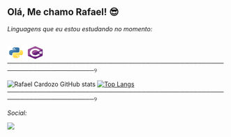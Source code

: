## Olá, Me chamo Rafael! 😎

*Linguagens que eu estou estudando no momento:*

<div style="display: inline_block"><br>
  <img align="center" alt="Rafael-Python" height="30" width="40" src="https://raw.githubusercontent.com/devicons/devicon/master/icons/python/python-original.svg">
  <img align="center" alt="Rafael-Csharp" height="30" width="40" src="https://raw.githubusercontent.com/devicons/devicon/master/icons/csharp/csharp-original.svg">
</div>
──────────────────────────────────────────────────────────────────────୨



![Rafael Cardozo GitHub stats](https://github-readme-stats.vercel.app/api?username=rafaelcardozo22&show_icons=true&theme=tokyonight)
[![Top Langs](https://github-readme-stats.vercel.app/api/top-langs/?username=rafaelcardozo22&theme=tokyonight)](https://github.com/anuraghazra/github-readme-stats)
──────────────────────────────────────────────────────────────────────୨

*Social:*

<div> 

  <a href="https://www.linkedin.com/in/rafaelcsantos1/" target="_blank"><img src="https://img.shields.io/badge/-LinkedIn-%230077B5?style=for-the-badge&logo=linkedin&logoColor=white" target="_blank"></a> 
  
</div>
